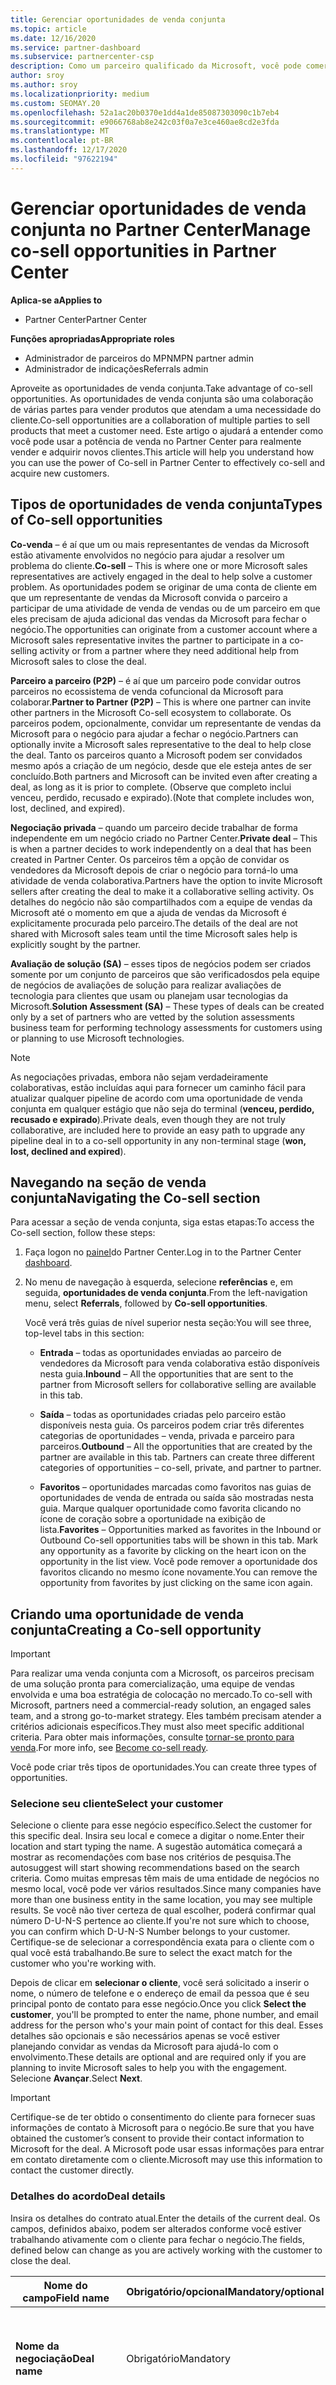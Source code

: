```yaml
---
title: Gerenciar oportunidades de venda conjunta
ms.topic: article
ms.date: 12/16/2020
ms.service: partner-dashboard
ms.subservice: partnercenter-csp
description: Como um parceiro qualificado da Microsoft, você pode comercializar com a Microsoft. Saiba como definir as negociações, convidar a Microsoft para colaborar ou exibir as negociações enviadas.
author: sroy
ms.author: sroy
ms.localizationpriority: medium
ms.custom: SEOMAY.20
ms.openlocfilehash: 52a1ac20b0370e1dd4a1de85087303090c1b7eb4
ms.sourcegitcommit: e9066768ab8e242c03f0a7e3ce460ae8cd2e3fda
ms.translationtype: MT
ms.contentlocale: pt-BR
ms.lasthandoff: 12/17/2020
ms.locfileid: "97622194"
---
```

# <a name="manage-co-sell-opportunities-in-partner-center"></a><span data-ttu-id="c05c5-104">Gerenciar oportunidades de venda conjunta no Partner Center</span><span class="sxs-lookup"><span data-stu-id="c05c5-104">Manage co-sell opportunities in Partner Center</span></span>

<span data-ttu-id="c05c5-105">**Aplica-se a**</span><span class="sxs-lookup"><span data-stu-id="c05c5-105">**Applies to**</span></span>

- <span data-ttu-id="c05c5-106">Partner Center</span><span class="sxs-lookup"><span data-stu-id="c05c5-106">Partner Center</span></span>

<span data-ttu-id="c05c5-107">**Funções apropriadas**</span><span class="sxs-lookup"><span data-stu-id="c05c5-107">**Appropriate roles**</span></span>

- <span data-ttu-id="c05c5-108">Administrador de parceiros do MPN</span><span class="sxs-lookup"><span data-stu-id="c05c5-108">MPN partner admin</span></span>
- <span data-ttu-id="c05c5-109">Administrador de indicações</span><span class="sxs-lookup"><span data-stu-id="c05c5-109">Referrals admin</span></span>

<span data-ttu-id="c05c5-110">Aproveite as oportunidades de venda conjunta.</span><span class="sxs-lookup"><span data-stu-id="c05c5-110">Take advantage of co-sell opportunities.</span></span>  <span data-ttu-id="c05c5-111">As oportunidades de venda conjunta são uma colaboração de várias partes para vender produtos que atendam a uma necessidade do cliente.</span><span class="sxs-lookup"><span data-stu-id="c05c5-111">Co-sell opportunities are a collaboration of multiple parties to sell products that meet a customer need.</span></span> <span data-ttu-id="c05c5-112">Este artigo o ajudará a entender como você pode usar a potência de venda no Partner Center para realmente vender e adquirir novos clientes.</span><span class="sxs-lookup"><span data-stu-id="c05c5-112">This article will help you understand how you can use the power of Co-sell in Partner Center to effectively co-sell and acquire new customers.</span></span>

## <a name="types-of-co-sell-opportunities"></a><span data-ttu-id="c05c5-113">Tipos de oportunidades de venda conjunta</span><span class="sxs-lookup"><span data-stu-id="c05c5-113">Types of Co-sell opportunities</span></span>

<span data-ttu-id="c05c5-114">**Co-venda** – é aí que um ou mais representantes de vendas da Microsoft estão ativamente envolvidos no negócio para ajudar a resolver um problema do cliente.</span><span class="sxs-lookup"><span data-stu-id="c05c5-114">**Co-sell** – This is where one or more Microsoft sales representatives are actively engaged in the deal to help solve a customer problem.</span></span> <span data-ttu-id="c05c5-115">As oportunidades podem se originar de uma conta de cliente em que um representante de vendas da Microsoft convida o parceiro a participar de uma atividade de venda de vendas ou de um parceiro em que eles precisam de ajuda adicional das vendas da Microsoft para fechar o negócio.</span><span class="sxs-lookup"><span data-stu-id="c05c5-115">The opportunities can originate from a customer account where a Microsoft sales representative invites the partner to participate in a co-selling activity or from a partner where they need additional help from Microsoft sales to close the deal.</span></span>

<span data-ttu-id="c05c5-116">**Parceiro a parceiro (P2P)** – é aí que um parceiro pode convidar outros parceiros no ecossistema de venda cofuncional da Microsoft para colaborar.</span><span class="sxs-lookup"><span data-stu-id="c05c5-116">**Partner to Partner (P2P)** – This is where one partner can invite other partners in the Microsoft Co-sell ecosystem to collaborate.</span></span> <span data-ttu-id="c05c5-117">Os parceiros podem, opcionalmente, convidar um representante de vendas da Microsoft para o negócio para ajudar a fechar o negócio.</span><span class="sxs-lookup"><span data-stu-id="c05c5-117">Partners can optionally invite a Microsoft sales representative to the deal to help close the deal.</span></span> <span data-ttu-id="c05c5-118">Tanto os parceiros quanto a Microsoft podem ser convidados mesmo após a criação de um negócio, desde que ele esteja antes de ser concluído.</span><span class="sxs-lookup"><span data-stu-id="c05c5-118">Both partners and Microsoft can be invited even after creating a deal, as long as it is prior to complete.</span></span> <span data-ttu-id="c05c5-119">(Observe que completo inclui venceu, perdido, recusado e expirado).</span><span class="sxs-lookup"><span data-stu-id="c05c5-119">(Note that complete includes won, lost, declined, and expired).</span></span>

<span data-ttu-id="c05c5-120">**Negociação privada** – quando um parceiro decide trabalhar de forma independente em um negócio criado no Partner Center.</span><span class="sxs-lookup"><span data-stu-id="c05c5-120">**Private deal** – This is when a partner decides to work independently on a deal that has been created in  Partner Center.</span></span> <span data-ttu-id="c05c5-121">Os parceiros têm a opção de convidar os vendedores da Microsoft depois de criar o negócio para torná-lo uma atividade de venda colaborativa.</span><span class="sxs-lookup"><span data-stu-id="c05c5-121">Partners have the option to invite Microsoft sellers after creating the deal to make it a collaborative selling activity.</span></span> <span data-ttu-id="c05c5-122">Os detalhes do negócio não são compartilhados com a equipe de vendas da Microsoft até o momento em que a ajuda de vendas da Microsoft é explicitamente procurada pelo parceiro.</span><span class="sxs-lookup"><span data-stu-id="c05c5-122">The details of the deal are not shared with Microsoft sales team until the time Microsoft sales help is explicitly sought by the partner.</span></span>

<span data-ttu-id="c05c5-123">**Avaliação de solução (SA)** – esses tipos de negócios podem ser criados somente por um conjunto de parceiros que são verificadosdos pela equipe de negócios de avaliações de solução para realizar avaliações de tecnologia para clientes que usam ou planejam usar tecnologias da Microsoft.</span><span class="sxs-lookup"><span data-stu-id="c05c5-123">**Solution Assessment (SA)** – These types of deals can be created only by a set of partners who are vetted by the solution assessments business team for performing technology assessments for customers using or planning to use Microsoft technologies.</span></span>

> [!NOTE]
> <span data-ttu-id="c05c5-124">As negociações privadas, embora não sejam verdadeiramente colaborativas, estão incluídas aqui para fornecer um caminho fácil para atualizar qualquer pipeline de acordo com uma oportunidade de venda conjunta em qualquer estágio que não seja do terminal (**venceu, perdido, recusado e expirado**).</span><span class="sxs-lookup"><span data-stu-id="c05c5-124">Private deals, even though they are not truly collaborative, are included here  to provide an easy path to upgrade any pipeline deal in to a co-sell opportunity in any non-terminal stage (**won, lost, declined and expired**).</span></span>

## <a name="navigating-the-co-sell-section"></a><span data-ttu-id="c05c5-125">Navegando na seção de venda conjunta</span><span class="sxs-lookup"><span data-stu-id="c05c5-125">Navigating the Co-sell section</span></span>

<span data-ttu-id="c05c5-126">Para acessar a seção de venda conjunta, siga estas etapas:</span><span class="sxs-lookup"><span data-stu-id="c05c5-126">To access the Co-sell section, follow these steps:</span></span>

1. <span data-ttu-id="c05c5-127">Faça logon no [painel](https://partner.microsoft.com/dashboard)do Partner Center.</span><span class="sxs-lookup"><span data-stu-id="c05c5-127">Log in to the Partner Center [dashboard](https://partner.microsoft.com/dashboard).</span></span>

2. <span data-ttu-id="c05c5-128">No menu de navegação à esquerda, selecione **referências** e, em seguida, **oportunidades de venda conjunta**.</span><span class="sxs-lookup"><span data-stu-id="c05c5-128">From the left-navigation menu, select **Referrals**, followed by **Co-sell opportunities**.</span></span>

   <span data-ttu-id="c05c5-129">Você verá três guias de nível superior nesta seção:</span><span class="sxs-lookup"><span data-stu-id="c05c5-129">You will see three, top-level tabs in this section:</span></span>

   - <span data-ttu-id="c05c5-130">**Entrada** – todas as oportunidades enviadas ao parceiro de vendedores da Microsoft para venda colaborativa estão disponíveis nesta guia.</span><span class="sxs-lookup"><span data-stu-id="c05c5-130">**Inbound** – All the opportunities that are sent to the partner from Microsoft sellers for collaborative selling are available in this tab.</span></span>

   - <span data-ttu-id="c05c5-131">**Saída** – todas as oportunidades criadas pelo parceiro estão disponíveis nesta guia. Os parceiros podem criar três diferentes categorias de oportunidades – venda, privada e parceiro para parceiros.</span><span class="sxs-lookup"><span data-stu-id="c05c5-131">**Outbound** – All the opportunities that are created by the partner are available in this tab. Partners can create three different categories of opportunities – co-sell, private, and partner to partner.</span></span>

   - <span data-ttu-id="c05c5-132">**Favoritos** – oportunidades marcadas como favoritos nas guias de oportunidades de venda de entrada ou saída são mostradas nesta guia. Marque qualquer oportunidade como favorita clicando no ícone de coração sobre a oportunidade na exibição de lista.</span><span class="sxs-lookup"><span data-stu-id="c05c5-132">**Favorites** – Opportunities marked as favorites in the Inbound or Outbound Co-sell opportunities tabs will be shown in this tab. Mark any opportunity as a favorite by clicking on the heart icon on the opportunity in the list view.</span></span> <span data-ttu-id="c05c5-133">Você pode remover a oportunidade dos favoritos clicando no mesmo ícone novamente.</span><span class="sxs-lookup"><span data-stu-id="c05c5-133">You can remove the opportunity from favorites by just clicking on the same icon again.</span></span>

## <a name="creating-a-co-sell-opportunity"></a><span data-ttu-id="c05c5-134">Criando uma oportunidade de venda conjunta</span><span class="sxs-lookup"><span data-stu-id="c05c5-134">Creating a Co-sell opportunity</span></span>

> [!IMPORTANT]
> <span data-ttu-id="c05c5-135">Para realizar uma venda conjunta com a Microsoft, os parceiros precisam de uma solução pronta para comercialização, uma equipe de vendas envolvida e uma boa estratégia de colocação no mercado.</span><span class="sxs-lookup"><span data-stu-id="c05c5-135">To co-sell with Microsoft, partners need a commercial-ready solution, an engaged sales team, and a strong go-to-market strategy.</span></span> <span data-ttu-id="c05c5-136">Eles também precisam atender a critérios adicionais específicos.</span><span class="sxs-lookup"><span data-stu-id="c05c5-136">They must also meet specific additional criteria.</span></span> <span data-ttu-id="c05c5-137">Para obter mais informações, consulte [tornar-se pronto para venda](https://partner.microsoft.com/reach-customers/selling-with-microsoft#become-ready).</span><span class="sxs-lookup"><span data-stu-id="c05c5-137">For more info, see [Become co-sell ready](https://partner.microsoft.com/reach-customers/selling-with-microsoft#become-ready).</span></span>

<span data-ttu-id="c05c5-138">Você pode criar três tipos de oportunidades.</span><span class="sxs-lookup"><span data-stu-id="c05c5-138">You can create three types of opportunities.</span></span>

### <a name="select-your-customer"></a><span data-ttu-id="c05c5-139">Selecione seu cliente</span><span class="sxs-lookup"><span data-stu-id="c05c5-139">Select your customer</span></span>

<span data-ttu-id="c05c5-140">Selecione o cliente para esse negócio específico.</span><span class="sxs-lookup"><span data-stu-id="c05c5-140">Select the customer for this specific deal.</span></span> <span data-ttu-id="c05c5-141">Insira seu local e comece a digitar o nome.</span><span class="sxs-lookup"><span data-stu-id="c05c5-141">Enter their location and start typing the name.</span></span> <span data-ttu-id="c05c5-142">A sugestão automática começará a mostrar as recomendações com base nos critérios de pesquisa.</span><span class="sxs-lookup"><span data-stu-id="c05c5-142">The autosuggest will start showing recommendations based on the search criteria.</span></span> <span data-ttu-id="c05c5-143">Como muitas empresas têm mais de uma entidade de negócios no mesmo local, você pode ver vários resultados.</span><span class="sxs-lookup"><span data-stu-id="c05c5-143">Since many companies have more than one business entity in the same location, you may see multiple results.</span></span> <span data-ttu-id="c05c5-144">Se você não tiver certeza de qual escolher, poderá confirmar qual número D-U-N-S pertence ao cliente.</span><span class="sxs-lookup"><span data-stu-id="c05c5-144">If you're not sure which to choose, you can confirm which D-U-N-S Number belongs to your customer.</span></span> <span data-ttu-id="c05c5-145">Certifique-se de selecionar a correspondência exata para o cliente com o qual você está trabalhando.</span><span class="sxs-lookup"><span data-stu-id="c05c5-145">Be sure to select the exact match for the customer who you're working with.</span></span>

<span data-ttu-id="c05c5-146">Depois de clicar em **selecionar o cliente**, você será solicitado a inserir o nome, o número de telefone e o endereço de email da pessoa que é seu principal ponto de contato para esse negócio.</span><span class="sxs-lookup"><span data-stu-id="c05c5-146">Once you click **Select the customer**, you'll be prompted to enter the name, phone number, and email address for the person who's your main point of contact for this deal.</span></span> <span data-ttu-id="c05c5-147">Esses detalhes são opcionais e são necessários apenas se você estiver planejando convidar as vendas da Microsoft para ajudá-lo com o envolvimento.</span><span class="sxs-lookup"><span data-stu-id="c05c5-147">These details are optional and are required only if you are planning to invite Microsoft sales to help you with the engagement.</span></span> <span data-ttu-id="c05c5-148">Selecione **Avançar**.</span><span class="sxs-lookup"><span data-stu-id="c05c5-148">Select **Next**.</span></span>

> [!IMPORTANT]
> <span data-ttu-id="c05c5-149">Certifique-se de ter obtido o consentimento do cliente para fornecer suas informações de contato à Microsoft para o negócio.</span><span class="sxs-lookup"><span data-stu-id="c05c5-149">Be sure that you have obtained the customer’s consent to provide their contact information to Microsoft for the deal.</span></span> <span data-ttu-id="c05c5-150">A Microsoft pode usar essas informações para entrar em contato diretamente com o cliente.</span><span class="sxs-lookup"><span data-stu-id="c05c5-150">Microsoft may use this information to contact the customer directly.</span></span>

### <a name="deal-details"></a><span data-ttu-id="c05c5-151">Detalhes do acordo</span><span class="sxs-lookup"><span data-stu-id="c05c5-151">Deal details</span></span>

<span data-ttu-id="c05c5-152">Insira os detalhes do contrato atual.</span><span class="sxs-lookup"><span data-stu-id="c05c5-152">Enter the details of the current deal.</span></span> <span data-ttu-id="c05c5-153">Os campos, definidos abaixo, podem ser alterados conforme você estiver trabalhando ativamente com o cliente para fechar o negócio.</span><span class="sxs-lookup"><span data-stu-id="c05c5-153">The fields, defined below can change as you are  actively working with the customer to close the deal.</span></span>

| <span data-ttu-id="c05c5-154">**Nome do campo**</span><span class="sxs-lookup"><span data-stu-id="c05c5-154">**Field name**</span></span> | <span data-ttu-id="c05c5-155">**Obrigatório/opcional**</span><span class="sxs-lookup"><span data-stu-id="c05c5-155">**Mandatory/optional**</span></span> | <span data-ttu-id="c05c5-156">**Detalhes**</span><span class="sxs-lookup"><span data-stu-id="c05c5-156">**Details**</span></span> |
|-------------|--------|-------|
|<span data-ttu-id="c05c5-157">**Nome da negociação**</span><span class="sxs-lookup"><span data-stu-id="c05c5-157">**Deal name**</span></span> | <span data-ttu-id="c05c5-158">Obrigatório</span><span class="sxs-lookup"><span data-stu-id="c05c5-158">Mandatory</span></span> | <span data-ttu-id="c05c5-159">O nome amigável para identificar seu negócio em um momento posterior.</span><span class="sxs-lookup"><span data-stu-id="c05c5-159">The friendly name to identify your deal at a later point of time.</span></span> |
|<span data-ttu-id="c05c5-160">**Localização**</span><span class="sxs-lookup"><span data-stu-id="c05c5-160">**Location**</span></span>| <span data-ttu-id="c05c5-161">Obrigatório</span><span class="sxs-lookup"><span data-stu-id="c05c5-161">Mandatory</span></span> | <span data-ttu-id="c05c5-162">O escopo de localização MPN da referência.</span><span class="sxs-lookup"><span data-stu-id="c05c5-162">The MPN location scope of the referral.</span></span> <span data-ttu-id="c05c5-163">Os usuários de referência com esse escopo de local podem exibir as referências se fizerem parte da equipe.</span><span class="sxs-lookup"><span data-stu-id="c05c5-163">Referral users with this location scope can view the referrals if they are part of the team.</span></span> <span data-ttu-id="c05c5-164">Administradores de referência e administradores de referência com escopo global podem exibir as referências independentemente do local.</span><span class="sxs-lookup"><span data-stu-id="c05c5-164">Referral admins and referral admins with global scope can view the referrals irrespective of the location.</span></span> <span data-ttu-id="c05c5-165">O local não pode ser editado após a criação da referência.</span><span class="sxs-lookup"><span data-stu-id="c05c5-165">Location cannot be edited after creating the referral.</span></span>|
|<span data-ttu-id="c05c5-166">**Valor estimado**</span><span class="sxs-lookup"><span data-stu-id="c05c5-166">**Estimated value**</span></span> | <span data-ttu-id="c05c5-167">Obrigatório</span><span class="sxs-lookup"><span data-stu-id="c05c5-167">Mandatory</span></span> | <span data-ttu-id="c05c5-168">O valor do acordo com base nas informações disponíveis ao criar o negócio.</span><span class="sxs-lookup"><span data-stu-id="c05c5-168">The value of the deal based on the information available while creating the deal.</span></span>|
|<span data-ttu-id="c05c5-169">**Data de fechamento estimada**</span><span class="sxs-lookup"><span data-stu-id="c05c5-169">**Estimated close date**</span></span>| <span data-ttu-id="c05c5-170">Obrigatório</span><span class="sxs-lookup"><span data-stu-id="c05c5-170">Mandatory</span></span>| <span data-ttu-id="c05c5-171">A data pela qual você espera fechar o negócio com o cliente.</span><span class="sxs-lookup"><span data-stu-id="c05c5-171">The date by which you expect to close the deal with the customer.</span></span> |
|<span data-ttu-id="c05c5-172">**ID DO CRM**</span><span class="sxs-lookup"><span data-stu-id="c05c5-172">**CRM ID**</span></span>| <span data-ttu-id="c05c5-173">Opcional</span><span class="sxs-lookup"><span data-stu-id="c05c5-173">Optional</span></span> | <span data-ttu-id="c05c5-174">Marque o acordo com a ID da oportunidade em seu respectivo CRM para fins de acompanhamento.</span><span class="sxs-lookup"><span data-stu-id="c05c5-174">Tag the deal with the ID of the opportunity in your respective CRM for tracking purpose.</span></span>|
|<span data-ttu-id="c05c5-175">**ID da campanha de marketing**</span><span class="sxs-lookup"><span data-stu-id="c05c5-175">**Marketing campaign ID**</span></span>| <span data-ttu-id="c05c5-176">Opcional</span><span class="sxs-lookup"><span data-stu-id="c05c5-176">Optional</span></span> | <span data-ttu-id="c05c5-177">Capture a campanha de marketing que resultou no negócio.</span><span class="sxs-lookup"><span data-stu-id="c05c5-177">Capture the marketing campaign that resulted in the deal.</span></span> <span data-ttu-id="c05c5-178">Esse campo pode ajudá-lo a acompanhar o ROI de uma determinada campanha se marcar todas as negociações provenientes da campanha com a mesma ID.</span><span class="sxs-lookup"><span data-stu-id="c05c5-178">This filed can help you track the ROI of a certain campaign if you tag all the deals originating from the campaign with the same ID.</span></span>|
|<span data-ttu-id="c05c5-179">**Observações**</span><span class="sxs-lookup"><span data-stu-id="c05c5-179">**Notes**</span></span>| <span data-ttu-id="c05c5-180">Opcional</span><span class="sxs-lookup"><span data-stu-id="c05c5-180">Optional</span></span> | <span data-ttu-id="c05c5-181">Atualize todas as informações mais recentes para fornecer visibilidade para outros funcionários de sua empresa trabalhando no mesmo negócio ou tentando entender o estado atual do negócio.</span><span class="sxs-lookup"><span data-stu-id="c05c5-181">Update all the latest information to provide visibility to other employees from your company working on the same deal or trying to understand the current state of the deal.</span></span> <span data-ttu-id="c05c5-182">Você também pode usar isso como uma comunicação no registro para discussões entre os vendedores da Microsoft/outros parceiros com sua empresa.</span><span class="sxs-lookup"><span data-stu-id="c05c5-182">You can also use this as a communication on record for discussions between Microsoft sellers/other partners with your company.</span></span>|

### <a name="add-team-members"></a><span data-ttu-id="c05c5-183">Adicionar membros da equipe</span><span class="sxs-lookup"><span data-stu-id="c05c5-183">Add team members</span></span>

<span data-ttu-id="c05c5-184">Depois de adicionar os detalhes do acordo, adicione os funcionários que estarão trabalhando nesse negócio específico.</span><span class="sxs-lookup"><span data-stu-id="c05c5-184">After adding the deal details, add the employees that will be working on this specific deal.</span></span> <span data-ttu-id="c05c5-185">Será necessário inserir o nome, o número de telefone e o endereço de email do funcionário.</span><span class="sxs-lookup"><span data-stu-id="c05c5-185">You will need to enter the name, phone number, and email address of the employee.</span></span> <span data-ttu-id="c05c5-186">Esses detalhes são obrigatórios e você precisa ter pelo menos um contato com todos os detalhes inseridos para criar um negócio.</span><span class="sxs-lookup"><span data-stu-id="c05c5-186">These details are mandatory, and you need to have at least one contact with all the details entered for you to create a deal.</span></span> <span data-ttu-id="c05c5-187">Esses detalhes podem ser alterados mesmo após a criação de um negócio.</span><span class="sxs-lookup"><span data-stu-id="c05c5-187">These details can be changed even after creating a deal.</span></span> <span data-ttu-id="c05c5-188">Os contatos recentes de suas negociações anteriores são mostrados no lado direito para você adicioná-los rapidamente ao negócio.</span><span class="sxs-lookup"><span data-stu-id="c05c5-188">Recent contacts from your previous deals are shown on the right side for you to quickly add them to the deal.</span></span> <span data-ttu-id="c05c5-189">Para acordos P2P, a equipe pode ter funcionários de sua empresa e da empresa enviando o convite.</span><span class="sxs-lookup"><span data-stu-id="c05c5-189">For P2P deals, the team can have employees from both your company and the company sending the invitation.</span></span>

### <a name="add-solutions"></a><span data-ttu-id="c05c5-190">Adicionar solução (ões)</span><span class="sxs-lookup"><span data-stu-id="c05c5-190">Add solution(s)</span></span>

<span data-ttu-id="c05c5-191">Nesta seção, você precisa fornecer as informações relacionadas às soluções que serão parte desse negócio.</span><span class="sxs-lookup"><span data-stu-id="c05c5-191">In this section, you need to provide the information related to the solutions that will be part of this deal.</span></span> <span data-ttu-id="c05c5-192">Esta é uma seção obrigatória em que você deve adicionar pelo menos uma solução para criar um negócio.</span><span class="sxs-lookup"><span data-stu-id="c05c5-192">This is a mandatory section where you must add at least one solution to create a deal.</span></span> <span data-ttu-id="c05c5-193">Os detalhes da solução podem ser alterados após a criação de um negócio.</span><span class="sxs-lookup"><span data-stu-id="c05c5-193">The solution details can be changed after creating a deal.</span></span> <span data-ttu-id="c05c5-194">Há vários tipos de soluções que podem ser adicionadas a um negócio, que são descritas abaixo</span><span class="sxs-lookup"><span data-stu-id="c05c5-194">There are multiple types of solutions that can be added to a deal, which are described below</span></span>

- <span data-ttu-id="c05c5-195">**Soluções da minha empresa:** Estas são soluções prontas para venda, que são publicadas por sua empresa</span><span class="sxs-lookup"><span data-stu-id="c05c5-195">**My company’s solutions:** These are co-sell ready solutions that are published by your company</span></span>
- <span data-ttu-id="c05c5-196">**Microsoft:** Essas são soluções de propriedade da Microsoft</span><span class="sxs-lookup"><span data-stu-id="c05c5-196">**Microsoft:** These are solutions owned by Microsoft</span></span>
- <span data-ttu-id="c05c5-197">**Outras soluções de terceiros:** Essas são soluções prontas para venda, que são publicadas por outros parceiros no ecossistema da Microsoft co-revenda</span><span class="sxs-lookup"><span data-stu-id="c05c5-197">**Other third-party solutions:** These are co-sell ready solutions that are published by other partners in the Microsoft co-sell ecosystem</span></span>
- <span data-ttu-id="c05c5-198">**Avaliações de solução:** Esses são os tipos de avaliação, que um parceiro qualificado pode selecionar com base na necessidade do cliente</span><span class="sxs-lookup"><span data-stu-id="c05c5-198">**Solution Assessments:** These are the assessment types, which an eligible partner can select based on the customer need</span></span>

> [!Important]
> <span data-ttu-id="c05c5-199">Somente um tipo de avaliação pode ser selecionado para um acordo de avaliação de solução e nenhuma outra solução pode ser adicionada.</span><span class="sxs-lookup"><span data-stu-id="c05c5-199">Only one assessment type can be selected for a solution assessment deal and no other solutions can be added.</span></span> <span data-ttu-id="c05c5-200">Depois que uma avaliação de solução for selecionada, o parceiro precisará escolher o local para o qual a avaliação está sendo criada.</span><span class="sxs-lookup"><span data-stu-id="c05c5-200">Once a solution assessment is selected, the partner has to choose the location for which the assessment is being created.</span></span> <span data-ttu-id="c05c5-201">Isso é necessário para os pagamentos de incentivos corretos.</span><span class="sxs-lookup"><span data-stu-id="c05c5-201">This is needed for correct incentive payouts.</span></span>

<span data-ttu-id="c05c5-202">Depois de fornecer as informações da solução, selecione avançar para ir para a seção onde você pode decidir o tipo de venda.</span><span class="sxs-lookup"><span data-stu-id="c05c5-202">Once you have provided the solution information, select Next to move to the section where you can decide the selling type.</span></span> <span data-ttu-id="c05c5-203">Você terá três opções se escolher soluções das três primeiras opções e não uma avaliação de solução:</span><span class="sxs-lookup"><span data-stu-id="c05c5-203">You have three options if you chose solutions from the first three options and not a solution assessment:</span></span>

<span data-ttu-id="c05c5-204">**Negócio particular**: se você não convidar a Microsoft e criar um envolvimento nesta etapa, ele será do tipo pipeline privado.</span><span class="sxs-lookup"><span data-stu-id="c05c5-204">**Private deal**: If you don’t invite Microsoft and create an engagement at this step, it will be of the type private pipeline.</span></span> <span data-ttu-id="c05c5-205">Os vendedores da Microsoft não terão visibilidade dos detalhes desse negócio.</span><span class="sxs-lookup"><span data-stu-id="c05c5-205">Microsoft sellers will have no visibility into the details of this deal.</span></span>

> [!Important]
> <span data-ttu-id="c05c5-206">O registro de negociações não é aplicável a negociações privadas.</span><span class="sxs-lookup"><span data-stu-id="c05c5-206">Deal registration is not applicable for Private deals.</span></span> <span data-ttu-id="c05c5-207">Tenha cuidado ao criar um negócio privado com soluções qualificadas para incentivos, pois elas não estarão qualificadas para o registro de negociações no Partner Center.</span><span class="sxs-lookup"><span data-stu-id="c05c5-207">Exercise caution while creating a private deal with incentive eligible solutions as they will not be eligible for deal registration in Partner Center.</span></span>

<span data-ttu-id="c05c5-208">**Co-vender o negócio:** Se você selecionar qualquer opção que não seja a seleção padrão para a pergunta **"identificar o tipo de ajuda que gostaria da Microsoft"**, o negócio se transformará em um negócio de venda, em que um vendedor da Microsoft pode ajudá-lo a fechar o negócio.</span><span class="sxs-lookup"><span data-stu-id="c05c5-208">**Co-sell deal:** If you select any option other than the default selection for the question **“Identify the type of help you'd like from Microsoft”**, the deal turns in to a co-sell deal where a Microsoft seller can potentially help you with closing the deal.</span></span> <span data-ttu-id="c05c5-209">Uma solicitação de ajuda da Microsoft não é garantia de que um vendedor da Microsoft participará do negócio.</span><span class="sxs-lookup"><span data-stu-id="c05c5-209">A request for help from Microsoft is no guarantee that a Microsoft seller will participate in the deal.</span></span> <span data-ttu-id="c05c5-210">Os representantes de vendas da Microsoft têm 14 dias para decidir se desejam participar.</span><span class="sxs-lookup"><span data-stu-id="c05c5-210">Microsoft sales representatives have 14 days to decide if they want to participate.</span></span> <span data-ttu-id="c05c5-211">Na seção observações, certifique-se de identificar o tipo de ajuda desejado.</span><span class="sxs-lookup"><span data-stu-id="c05c5-211">In the notes section, be sure to identify the type of help you want.</span></span>

<span data-ttu-id="c05c5-212">**Acordo entre parceiros (P2P)**: você pode convidar outros parceiros para o negócio clicando no link convidar parceiro.</span><span class="sxs-lookup"><span data-stu-id="c05c5-212">**Partner to Partner (P2P) deal**: You can invite other partners to the deal by clicking on the Invite partner link.</span></span> <span data-ttu-id="c05c5-213">Veja abaixo o processo de criação de um negócio P2P.</span><span class="sxs-lookup"><span data-stu-id="c05c5-213">Below is the process for creating a P2P deal.</span></span>

- <span data-ttu-id="c05c5-214">**Selecione um parceiro:** Depois de clicar em parceiro de convite, você poderá começar a digitar o nome do parceiro para obter uma lista sugerida de parceiros que correspondem ao nome que você está inserindo.</span><span class="sxs-lookup"><span data-stu-id="c05c5-214">**Select a partner:** After clicking on Invite partner, you will be able to  start typing the partner name to get suggested list of partners matching the name that you are entering.</span></span> <span data-ttu-id="c05c5-215">Selecione o parceiro em que você está interessado para preencher detalhes adicionais para esse parceiro.</span><span class="sxs-lookup"><span data-stu-id="c05c5-215">Select the partner you are interested in to fill additional details for that partner.</span></span> <span data-ttu-id="c05c5-216">Você só pode procurar parceiros que estejam no ecossistema de venda cofuncional da Microsoft e estejam transportando no Partner Center.</span><span class="sxs-lookup"><span data-stu-id="c05c5-216">You can only search for partners who are in the Microsoft Co-sell ecosystem and are transacting in Partner Center.</span></span>

- <span data-ttu-id="c05c5-217">**Data de fechamento estimada:** Essa é a data pela qual você espera que o parceiro convidado conclua sua parte do negócio.</span><span class="sxs-lookup"><span data-stu-id="c05c5-217">**Estimated close date:** This is the date by which you expect the invited partner to complete their part of the deal.</span></span> <span data-ttu-id="c05c5-218">A data é preenchida previamente para que você possa optar por modificar a data somente se necessário.</span><span class="sxs-lookup"><span data-stu-id="c05c5-218">The date is pre-filled so that you can choose to modify the date only if necessary.</span></span> <span data-ttu-id="c05c5-219">É um campo obrigatório e pode ser editado pelo parceiro que você está convidando depois de criar o negócio.</span><span class="sxs-lookup"><span data-stu-id="c05c5-219">It is a mandatory field and can be edited by the partner you are inviting after creating the deal.</span></span> <span data-ttu-id="c05c5-220">Você não pode modificar esse campo depois de criar o negócio.</span><span class="sxs-lookup"><span data-stu-id="c05c5-220">You can’t modify this field after creating the deal.</span></span>

- <span data-ttu-id="c05c5-221">**Valor estimado e moeda:** Esse é o valor do negócio que o parceiro convidado terá no negócio geral.</span><span class="sxs-lookup"><span data-stu-id="c05c5-221">**Estimated value and currency:** This is the value of the deal that the invited partner will have in the overall deal.</span></span> <span data-ttu-id="c05c5-222">Certifique-se de inserir o valor correto aqui para que o parceiro convidado possa decidir se deseja fazer parte do negócio ou não.</span><span class="sxs-lookup"><span data-stu-id="c05c5-222">Make sure that you enter correct value here so that the invited partner can decide if they want to be a part of the deal or not.</span></span> <span data-ttu-id="c05c5-223">O parceiro convidado pode alterar esse valor depois de criar o negócio.</span><span class="sxs-lookup"><span data-stu-id="c05c5-223">The invited partner can change this value after creating the deal.</span></span> <span data-ttu-id="c05c5-224">Não é possível modificar esse campo depois de criar o negócio.</span><span class="sxs-lookup"><span data-stu-id="c05c5-224">You cannot modify this field after creating the deal.</span></span>

- <span data-ttu-id="c05c5-225">**Observações:** Adicione os detalhes por por que você está convidando o parceiro para fazer parte desse negócio.</span><span class="sxs-lookup"><span data-stu-id="c05c5-225">**Notes:** Add the details for why you are inviting the partner to be a part of this deal.</span></span> <span data-ttu-id="c05c5-226">As informações detalhadas ajudarão o parceiro convidado a decidir se desejam participar.</span><span class="sxs-lookup"><span data-stu-id="c05c5-226">Detailed information will help the invited partner to decide if they want to participate.</span></span>

- <span data-ttu-id="c05c5-227">**Adicione sua equipe:** Adicione os funcionários de sua empresa que trabalhará com o parceiro convidado.</span><span class="sxs-lookup"><span data-stu-id="c05c5-227">**Add your team:** Add the employees from your company who will be working with the invited partner.</span></span> <span data-ttu-id="c05c5-228">Se o parceiro convidado aceitar o negócio, ele poderá adicionar seus próprios funcionários para que ambas as empresas tenham uma visão de toda a equipe colaborando com o negócio.</span><span class="sxs-lookup"><span data-stu-id="c05c5-228">If the invited partner accepts the deal, they can add their own employees so that both companies have a view of the entire team collaborating on the deal.</span></span> <span data-ttu-id="c05c5-229">Você só pode modificar esses detalhes antes de criar o negócio.</span><span class="sxs-lookup"><span data-stu-id="c05c5-229">You can only modify these details before creating the deal.</span></span> <span data-ttu-id="c05c5-230">Os detalhes do funcionário inseridos nos dados de seu negócio são preenchidos previamente para facilitar a escolha dos funcionários que trabalham com esse parceiro específico.</span><span class="sxs-lookup"><span data-stu-id="c05c5-230">Employee details entered in your deal data are pre-filled to make it easier for you to choose the employees who be working with this specific partner.</span></span>

- <span data-ttu-id="c05c5-231">**Adicionar soluções:**  Adicione as soluções que você deseja que o parceiro convidado traga para a tabela.</span><span class="sxs-lookup"><span data-stu-id="c05c5-231">**Add solutions:**  Add the solutions that you want the invited partner to bring to the table.</span></span> <span data-ttu-id="c05c5-232">Pelo menos uma solução é obrigatória.</span><span class="sxs-lookup"><span data-stu-id="c05c5-232">At least one solution is mandatory.</span></span> <span data-ttu-id="c05c5-233">O parceiro convidado pode modificar as soluções depois de aceitar o convite.</span><span class="sxs-lookup"><span data-stu-id="c05c5-233">The invited partner can modify the solutions once they accept the invitation.</span></span>

- <span data-ttu-id="c05c5-234">**Identifique o tipo de ajuda:** Identifique o tipo de ajuda: por fim, identifique a ajuda específica de que você precisa do parceiro convidado.</span><span class="sxs-lookup"><span data-stu-id="c05c5-234">**Identify the type of help:** Identify the type of help:  Finally, identify the specific help you need from the invited partner.</span></span>

<span data-ttu-id="c05c5-235">Repita isso para todos os parceiros que você deseja convidar para fazer parte desse negócio.</span><span class="sxs-lookup"><span data-stu-id="c05c5-235">Repeat this for all the partners you want to invite to be a part of this deal.</span></span> <span data-ttu-id="c05c5-236">Um parceiro para o parceiro também pode ter o vendedor da Microsoft envolvido no qual você está convidando a Microsoft e os parceiros para o negócio.</span><span class="sxs-lookup"><span data-stu-id="c05c5-236">A partner to partner deal can also have Microsoft seller involved where you are inviting both Microsoft and the partners to the deal.</span></span> <span data-ttu-id="c05c5-237">Você também pode convidar a Microsoft e os parceiros posteriormente, depois de criar o negócio.</span><span class="sxs-lookup"><span data-stu-id="c05c5-237">You can also invite both Microsoft and the partners later, after creating the deal.</span></span>

## <a name="responding-to-a-co-sell-opportunity"></a><span data-ttu-id="c05c5-238">Respondendo a uma oportunidade de venda conjunta</span><span class="sxs-lookup"><span data-stu-id="c05c5-238">Responding to a co-sell opportunity</span></span>

<span data-ttu-id="c05c5-239">Cada oportunidade passa por um ciclo de vida próprio.</span><span class="sxs-lookup"><span data-stu-id="c05c5-239">Each opportunity moves through a life cycle of its own.</span></span>

### <a name="received-stage"></a><span data-ttu-id="c05c5-240">Estágio de recebimento</span><span class="sxs-lookup"><span data-stu-id="c05c5-240">Received stage</span></span>

<span data-ttu-id="c05c5-241">Neste estágio, se você tiver recebido uma nova oportunidade de venda conjunta de um vendedor da Microsoft ou de outros parceiros no ecossistema de venda conjunta da Microsoft, examine os detalhes e fique à vontade para entrar em contato com o cliente se quiser saber mais sobre suas necessidades comerciais.</span><span class="sxs-lookup"><span data-stu-id="c05c5-241">In this stage, if you have received a new Co-sell opportunity either from a Microsoft seller or from other partners in the Microsoft Co-sell ecosystem, review the details, and feel free to contact the customer if you want to learn more about their business needs.</span></span> <span data-ttu-id="c05c5-242">Você pode executar duas ações neste estágio.</span><span class="sxs-lookup"><span data-stu-id="c05c5-242">You can take two actions in this stage.</span></span> <span data-ttu-id="c05c5-243">aceitar ou recusar a referência:</span><span class="sxs-lookup"><span data-stu-id="c05c5-243">accept or decline the referral:</span></span>

- <span data-ttu-id="c05c5-244">**Aceitar:** Insira um nome para o negócio, edite o valor de acordo estimado e o período de compra estimado com base em sua análise.</span><span class="sxs-lookup"><span data-stu-id="c05c5-244">**Accept:** Enter a name for the deal, edit the estimated deal value, and the estimated purchase timeframe based on your review.</span></span> <span data-ttu-id="c05c5-245">Depois de estabelecer o contato com o cliente, você deve fornecer informações no campo **observações** para explicar mais sobre o que o cliente está procurando.</span><span class="sxs-lookup"><span data-stu-id="c05c5-245">Once you established the contact with the customer, you should provide info in the **Notes** field to explain more about what the customer is looking for.</span></span> <span data-ttu-id="c05c5-246">Opcionalmente, você pode inserir sua ID do CRM aqui (somente para sua referência), a ID da campanha de marketing que resultou na respectiva oportunidade e adicionar contatos de sua empresa que trabalhará nesse negócio.</span><span class="sxs-lookup"><span data-stu-id="c05c5-246">You can optionally enter your CRM ID here (for your reference only), the marketing campaign ID that resulted in the respective opportunity and add contacts from your company who will be working on this deal.</span></span>

- <span data-ttu-id="c05c5-247">Quando tiver terminado, selecione **Avançar**.</span><span class="sxs-lookup"><span data-stu-id="c05c5-247">When you're finished, select **Next**.</span></span> <span data-ttu-id="c05c5-248">Moveremos a referência para **o próximo estágio**, o que significa que você planeja envolver ativamente o cliente para atender às suas necessidades.</span><span class="sxs-lookup"><span data-stu-id="c05c5-248">We'll move the referral to **the next stage**, which means you plan to actively engage with the customer to address their need.</span></span> <span data-ttu-id="c05c5-249">Também usaremos essas informações para ajudá-lo a encontrar acordos semelhantes no futuro.</span><span class="sxs-lookup"><span data-stu-id="c05c5-249">We'll also use this information to help you find similar deals in the future.</span></span>

- <span data-ttu-id="c05c5-250">**Recusar**: selecione o motivo pelo qual você está recusando o negócio e adicione as anotações que deseja incluir e, em seguida, selecione **fechar negócio**.</span><span class="sxs-lookup"><span data-stu-id="c05c5-250">**Decline**: Select the reason you're declining the deal and add any notes you'd like to include, then select **Close deal**.</span></span> <span data-ttu-id="c05c5-251">Vamos arquivá-lo como **recusado** e notificar a Microsoft ou o parceiro que enviou essa oportunidade.</span><span class="sxs-lookup"><span data-stu-id="c05c5-251">We'll archive it as **Declined** and notify either Microsoft or the partner who sent you this opportunity.</span></span>

- <span data-ttu-id="c05c5-252">Se você não responder dentro do tempo alocado (atualmente 14 dias), o Arquivaremos como **expirado** e notificaremos a Microsoft ou o parceiro que enviou essa oportunidade.</span><span class="sxs-lookup"><span data-stu-id="c05c5-252">If you don't respond within the allotted time (currently 14 days), we'll archive it as **Expired** and notify either Microsoft or the partner who sent you this opportunity.</span></span>

### <a name="accepted-stage"></a><span data-ttu-id="c05c5-253">Estágio aceito</span><span class="sxs-lookup"><span data-stu-id="c05c5-253">Accepted stage</span></span>

<span data-ttu-id="c05c5-254">Trabalhe para fechar a negociação com o cliente.</span><span class="sxs-lookup"><span data-stu-id="c05c5-254">Work to close the deal with the customer.</span></span> <span data-ttu-id="c05c5-255">Se você quiser alterar qualquer uma das informações que forneceu para uma referência aceita, selecione **Editar**.</span><span class="sxs-lookup"><span data-stu-id="c05c5-255">If you want to change any of the information you've provided for an accepted referral, select **Edit**.</span></span> <span data-ttu-id="c05c5-256">Em seguida, você pode atualizar o nome da negociação, a data de compra estimada, o valor estimado, as observações, a ID do CRM e/ou a ID da campanha de marketing.</span><span class="sxs-lookup"><span data-stu-id="c05c5-256">You can then update the deal name, estimated purchase date, estimated value, notes, CRM ID and/or the marketing campaign ID.</span></span>  <span data-ttu-id="c05c5-257">Você também pode selecionar **adicionar sua equipe** para fornecer o nome, o número de telefone e os endereços de email de outras pessoas que estão trabalhando no negócio.</span><span class="sxs-lookup"><span data-stu-id="c05c5-257">You can also select **Add your team** to provide the name, phone number, and email addresses of any additional people who are working on the deal.</span></span> <span data-ttu-id="c05c5-258">As soluções também podem ser editadas com base na necessidade do cliente.</span><span class="sxs-lookup"><span data-stu-id="c05c5-258">Solutions can also be edited based on the customer need.</span></span>

<span data-ttu-id="c05c5-259">Todas as negociações que você criou estão no estágio aceito por padrão.</span><span class="sxs-lookup"><span data-stu-id="c05c5-259">All the deals you have created are in Accepted stage by default.</span></span>

<span data-ttu-id="c05c5-260">Depois de começar a trabalhar no negócio, você pode fornecer os detalhes do progresso que está fazendo marcando os estágios de vendas no ciclo de vida da negociação.</span><span class="sxs-lookup"><span data-stu-id="c05c5-260">Once you started working on the deal, you can provide the details of the progress that you are making by marking the sales stages in the deal lifecycle.</span></span> <span data-ttu-id="c05c5-261">Há quatro estágios no ciclo de vida da negociação, além da aceitação inicial ou da criação e dos estágios finais ganhos ou perdidos, conforme mencionado abaixo.</span><span class="sxs-lookup"><span data-stu-id="c05c5-261">There are four stages in the deal lifecycle apart from the initial acceptance or creation and the final won or lost stages as mentioned below.</span></span> <span data-ttu-id="c05c5-262">Fornecer esses detalhes é opcional, mas você é altamente incentivado a compartilhá-los para obter a ajuda apropriada dos representantes de vendas da Microsoft em um negócio de venda conjunta.</span><span class="sxs-lookup"><span data-stu-id="c05c5-262">Providing these details is optional, but you are highly encouraged to share these to get stage appropriate help from Microsoft sales representatives in a Co-sell deal.</span></span>

:::image type="content" source="images/pscmigration/salesstage.png" alt-text="Imagem mostrando o ciclo de vida de negociação em que o estágio de venda pode ser marcado.":::

> [!Note]
> <span data-ttu-id="c05c5-264">Os estágios de vendas variarão se o negócio for um negócio de avaliação da solução.</span><span class="sxs-lookup"><span data-stu-id="c05c5-264">The sales stages will vary if the deal is a solution assessment deal.</span></span> <span data-ttu-id="c05c5-265">Marcar o estágio de vendas também é **obrigatório** para negociações de avaliação de solução.</span><span class="sxs-lookup"><span data-stu-id="c05c5-265">Marking sales stage is also **mandatory** for solution assessment deals.</span></span> <span data-ttu-id="c05c5-266">O botão **ganho** será habilitado somente depois que todos os estágios de vendas forem marcados como concluídos pelo parceiro.</span><span class="sxs-lookup"><span data-stu-id="c05c5-266">**Won** button will be enabled only after all the sales stages are marked as complete by the partner.</span></span>

<span data-ttu-id="c05c5-267">Abaixo está a tabela que mostra os estágios de vendas e as porcentagens correspondentes para outras negociações que não sejam avaliações de solução, conforme determinado pelo sistema de referências do Microsoft Partner Center.</span><span class="sxs-lookup"><span data-stu-id="c05c5-267">Below is the table showing the sales stages and the corresponding percentages for deals other than solution assessments as determined by the Microsoft Partner Center referrals system.</span></span>

|<span data-ttu-id="c05c5-268">**Nome do estágio de vendas**</span><span class="sxs-lookup"><span data-stu-id="c05c5-268">**Sales stage name**</span></span>|<span data-ttu-id="c05c5-269">**Porcentagem do estágio de vendas**</span><span class="sxs-lookup"><span data-stu-id="c05c5-269">**Sales stage percentage**</span></span>|<span data-ttu-id="c05c5-270">**Definição do estágio de vendas**</span><span class="sxs-lookup"><span data-stu-id="c05c5-270">**Definition of sales stage**</span></span>|
|:----|:-----|:-----|
|<span data-ttu-id="c05c5-271">Criado</span><span class="sxs-lookup"><span data-stu-id="c05c5-271">Created</span></span>|<span data-ttu-id="c05c5-272">10%</span><span class="sxs-lookup"><span data-stu-id="c05c5-272">10%</span></span>|<span data-ttu-id="c05c5-273">Criando um negócio de saída.</span><span class="sxs-lookup"><span data-stu-id="c05c5-273">Creating an outbound deal.</span></span>|
|<span data-ttu-id="c05c5-274">Aceito</span><span class="sxs-lookup"><span data-stu-id="c05c5-274">Accepted</span></span>|<span data-ttu-id="c05c5-275">10%</span><span class="sxs-lookup"><span data-stu-id="c05c5-275">10%</span></span>|<span data-ttu-id="c05c5-276">Aceitação de um negócio de entrada.</span><span class="sxs-lookup"><span data-stu-id="c05c5-276">Accepting an inbound deal.</span></span>|
|<span data-ttu-id="c05c5-277">Qualificado</span><span class="sxs-lookup"><span data-stu-id="c05c5-277">Qualified</span></span>|<span data-ttu-id="c05c5-278">20%</span><span class="sxs-lookup"><span data-stu-id="c05c5-278">20%</span></span>|<span data-ttu-id="c05c5-279">Qualificar o valor do negócio e os requisitos do cliente antes de continuar.</span><span class="sxs-lookup"><span data-stu-id="c05c5-279">Qualifying the value of the deal and the customer requirements before proceeding further.</span></span>|
|<span data-ttu-id="c05c5-280">Vela</span><span class="sxs-lookup"><span data-stu-id="c05c5-280">Developed</span></span>|<span data-ttu-id="c05c5-281">40%</span><span class="sxs-lookup"><span data-stu-id="c05c5-281">40%</span></span>|<span data-ttu-id="c05c5-282">Desenvolver o negócio ainda mais para entender os requisitos detalhados para preparar uma POC ou quaisquer outros artefatos necessários para uma proposta formal.</span><span class="sxs-lookup"><span data-stu-id="c05c5-282">Developing the deal further to understand the detailed requirements to either prepare a POC or any other artifacts required for a formal proposal.</span></span>|
|<span data-ttu-id="c05c5-283">Proposto</span><span class="sxs-lookup"><span data-stu-id="c05c5-283">Proposed</span></span>|<span data-ttu-id="c05c5-284">60%</span><span class="sxs-lookup"><span data-stu-id="c05c5-284">60%</span></span>|<span data-ttu-id="c05c5-285">Criando uma proposta formal para o cliente com base em seus requisitos.</span><span class="sxs-lookup"><span data-stu-id="c05c5-285">Making a formal proposal to the customer based on their requirements.</span></span>|
|<span data-ttu-id="c05c5-286">Negociado</span><span class="sxs-lookup"><span data-stu-id="c05c5-286">Negotiated</span></span>|<span data-ttu-id="c05c5-287">80%</span><span class="sxs-lookup"><span data-stu-id="c05c5-287">80%</span></span>|<span data-ttu-id="c05c5-288">Negociar os termos finais com base na proposta para chegar ao estado final – ganhando ou perdendo o negócio.</span><span class="sxs-lookup"><span data-stu-id="c05c5-288">Negotiating the final terms based on the proposal to get to the final state – winning or losing the deal.</span></span>|
|<span data-ttu-id="c05c5-289">Ganho</span><span class="sxs-lookup"><span data-stu-id="c05c5-289">Won</span></span>|<span data-ttu-id="c05c5-290">100%</span><span class="sxs-lookup"><span data-stu-id="c05c5-290">100%</span></span>|<span data-ttu-id="c05c5-291">Marcando o negócio como ganho.</span><span class="sxs-lookup"><span data-stu-id="c05c5-291">Marking the deal as won.</span></span>|

<span data-ttu-id="c05c5-292">Quando tiver terminado, você poderá executar uma das duas ações, que estão marcando o negócio como **ganho** ou **perdido** para relatar o resultado.</span><span class="sxs-lookup"><span data-stu-id="c05c5-292">When you're finished, you can take one of the two actions, which are marking the deal as **Won** or **Lost** to report the outcome.</span></span>

> [!Note]
> <span data-ttu-id="c05c5-293">Não é necessário que sua empresa siga os mesmos estágios de vendas.</span><span class="sxs-lookup"><span data-stu-id="c05c5-293">It is not necessary that your company follows the same sales stages.</span></span> <span data-ttu-id="c05c5-294">É assim que o Partner Center reconhece os estágios de vendas de negociações e mapeará automaticamente os estágios da sua empresa para esses estágios padrão, se você estiver passando esses valores usando a API.</span><span class="sxs-lookup"><span data-stu-id="c05c5-294">This is how Partner Center recognizes the deal sales stages and will automatically map the stages of your company to these standard stages if you are passing these values using the API.</span></span> <span data-ttu-id="c05c5-295">Se você estiver usando o UX do Partner Center, as porcentagens, conforme mostrado na tabela, serão usadas para marcar os estágios de vendas.</span><span class="sxs-lookup"><span data-stu-id="c05c5-295">If you are using the Partner Center UX, the percentages as shown in the table are used to mark the sales stages.</span></span>

> [!Important]
> <span data-ttu-id="c05c5-296">Para determinadas soluções qualificadas, depois de selecionar ganha, você será solicitado a fornecer informações adicionais para registrar seu negócio.</span><span class="sxs-lookup"><span data-stu-id="c05c5-296">For certain eligible solutions, after you select Won, you'll be asked to provide additional information to register your deal.</span></span> <span data-ttu-id="c05c5-297">A Microsoft revisará as informações que você fornecer aqui e poderá solicitar detalhes adicionais durante o processo de revisão.</span><span class="sxs-lookup"><span data-stu-id="c05c5-297">Microsoft will review the info you provide here and may ask for additional details during the review process.</span></span> <span data-ttu-id="c05c5-298">Para obter mais informações, confira [Registrar suas negociações](register-deals.md).</span><span class="sxs-lookup"><span data-stu-id="c05c5-298">For more information, see [Register your deals](register-deals.md).</span></span>

<span data-ttu-id="c05c5-299">Um negócio será elegível para o registro de negociações somente se atender a todos os critérios abaixo.</span><span class="sxs-lookup"><span data-stu-id="c05c5-299">A deal will be eligible for deal registration only if it meets all the below criteria.</span></span>

1. <span data-ttu-id="c05c5-300">A Microsoft está convidada para o negócio.</span><span class="sxs-lookup"><span data-stu-id="c05c5-300">Microsoft is invited to the deal.</span></span>
2. <span data-ttu-id="c05c5-301">A Microsoft aceitou o convite ou marcou o negócio como ganha.</span><span class="sxs-lookup"><span data-stu-id="c05c5-301">Microsoft has either accepted the invitation or marked the deal as won.</span></span> <span data-ttu-id="c05c5-302">Você pode entender o status da Microsoft examinando o cartão da Microsoft abaixo dos detalhes do seu negócio.</span><span class="sxs-lookup"><span data-stu-id="c05c5-302">You can understand the Microsoft status by looking at the Microsoft card below your deal details.</span></span>
3. <span data-ttu-id="c05c5-303">Há uma solução de incentivo qualificado no negócio.</span><span class="sxs-lookup"><span data-stu-id="c05c5-303">There is an incentive eligible solution in the deal.</span></span>

> [!Important]
> <span data-ttu-id="c05c5-304">Registre a negociação somente se o nome da sua empresa e a solução qualificada de incentivos no negócio forem claramente mencionadas no contrato com o cliente.</span><span class="sxs-lookup"><span data-stu-id="c05c5-304">Register the deal only if your company name and the incentive eligible solution in the deal are clearly mentioned in the contract with the customer.</span></span>

<span data-ttu-id="c05c5-305">Se o negócio estiver qualificado para o registro de negociações, haverá um marco adicional adicionado ao ciclo de vida do negócio chamado "registro de negociações", conforme mostrado abaixo.</span><span class="sxs-lookup"><span data-stu-id="c05c5-305">If the deal is eligible for deal registration, there will be additional milestone added to the lifecycle of the deal called "Deal registration" as shown below.</span></span>

:::image type="content" source="images/pscmigration/dealregstages.png" alt-text="Imagem mostrando o ciclo de vida da negociação, o local de onde o registro de negociações pode ser iniciado.":::

<span data-ttu-id="c05c5-307">Você pode optar por registrar a negociação imediatamente depois de marcar a negociação como ganha ou em um ponto posterior no tempo no botão registrar ciclo de vida da negociação **agora** .</span><span class="sxs-lookup"><span data-stu-id="c05c5-307">You can choose to register the deal immediately after marking the deal as won or at a later point in time through the deal lifecycle **Register now** button.</span></span>
<span data-ttu-id="c05c5-308">Depois que o negócio é registrado, você pode exibir o progresso da validação do acordo no mesmo ciclo de vida.</span><span class="sxs-lookup"><span data-stu-id="c05c5-308">Once the deal is registered, you can view the progress of the deal validation from the same lifecycle.</span></span> <span data-ttu-id="c05c5-309">Se houver qualquer ação necessária da sua empresa, os erros apropriados serão mostrados na exibição do ciclo de vida de negociações.</span><span class="sxs-lookup"><span data-stu-id="c05c5-309">If there is any action required from your company, appropriate errors are shown in the deal lifecycle view.</span></span> <span data-ttu-id="c05c5-310">O negócio entra no estado fechado quando a validação do acordo é concluída.</span><span class="sxs-lookup"><span data-stu-id="c05c5-310">The deal goes into the closed state when the deal validation is complete.</span></span>

> [!Important]
> <span data-ttu-id="c05c5-311">Tanto a análise de acordo quanto o status de validação final são aplicáveis somente para as negociações de venda de IP.</span><span class="sxs-lookup"><span data-stu-id="c05c5-311">Both the deal review and the final validation status are applicable only for the IP Co-sell deals.</span></span>

### <a name="combinations"></a><span data-ttu-id="c05c5-312">Combinação</span><span class="sxs-lookup"><span data-stu-id="c05c5-312">Combinations</span></span>

<span data-ttu-id="c05c5-313">A tabela a seguir mostra as combinações de quem pode ser convidado neste estágio do negócio.</span><span class="sxs-lookup"><span data-stu-id="c05c5-313">The table below shows the combinations of who can be invited at this stage of the deal.</span></span>

|<span data-ttu-id="c05c5-314">**Tipo de negócio original**</span><span class="sxs-lookup"><span data-stu-id="c05c5-314">**Original deal type**</span></span>|<span data-ttu-id="c05c5-315">**Quem pode ser convidado**</span><span class="sxs-lookup"><span data-stu-id="c05c5-315">**Who can be invited**</span></span>|<span data-ttu-id="c05c5-316">**Observações**</span><span class="sxs-lookup"><span data-stu-id="c05c5-316">**Notes**</span></span>|
|-----|:-----|:-----|
|<span data-ttu-id="c05c5-317">Privados</span><span class="sxs-lookup"><span data-stu-id="c05c5-317">Private</span></span>|<span data-ttu-id="c05c5-318">Microsoft e/ou outros parceiros</span><span class="sxs-lookup"><span data-stu-id="c05c5-318">Microsoft and/or other partners</span></span>|<span data-ttu-id="c05c5-319">O negócio será atualizado para ser comercializado se a Microsoft for convidada.</span><span class="sxs-lookup"><span data-stu-id="c05c5-319">The deal will be upgraded to Co-sell if Microsoft is invited.</span></span>|
|<span data-ttu-id="c05c5-320">Venda conjunta</span><span class="sxs-lookup"><span data-stu-id="c05c5-320">Co-sell</span></span>|<span data-ttu-id="c05c5-321">Outros parceiros</span><span class="sxs-lookup"><span data-stu-id="c05c5-321">Other partners</span></span>|<span data-ttu-id="c05c5-322">Outros parceiros poderão ser convidados somente se sua empresa tiver iniciado o negócio.</span><span class="sxs-lookup"><span data-stu-id="c05c5-322">Other partners can be invited only if your company initiated the deal.</span></span> <span data-ttu-id="c05c5-323">Os parceiros não podem ser convidados para as negociações na guia de entrada.</span><span class="sxs-lookup"><span data-stu-id="c05c5-323">Partners cannot be invited for deals in the Inbound tab.</span></span>|
|<span data-ttu-id="c05c5-324">Parceiro para parceiros sem a Microsoft</span><span class="sxs-lookup"><span data-stu-id="c05c5-324">Partner to partner without Microsoft</span></span>|<span data-ttu-id="c05c5-325">Microsoft</span><span class="sxs-lookup"><span data-stu-id="c05c5-325">Microsoft</span></span>|<span data-ttu-id="c05c5-326">O negócio será atualizado para um negócio de venda conjunta.</span><span class="sxs-lookup"><span data-stu-id="c05c5-326">The deal will be upgraded to a Co-sell deal.</span></span>|
|<span data-ttu-id="c05c5-327">Parceiro para parceiros sem a Microsoft</span><span class="sxs-lookup"><span data-stu-id="c05c5-327">Partner to partner without Microsoft</span></span>|<span data-ttu-id="c05c5-328">Outros parceiros</span><span class="sxs-lookup"><span data-stu-id="c05c5-328">Other partners</span></span>||

### <a name="closed-stage"></a><span data-ttu-id="c05c5-329">Estágio fechado</span><span class="sxs-lookup"><span data-stu-id="c05c5-329">Closed stage</span></span>

<span data-ttu-id="c05c5-330">Este é o estágio final de todas as oportunidades.</span><span class="sxs-lookup"><span data-stu-id="c05c5-330">This is the final stage for all opportunities.</span></span> <span data-ttu-id="c05c5-331">Você pode exibir todas as negociações que estão em **vitórias, perdidas, recusadas** e **expiradas** no estágio fechado.</span><span class="sxs-lookup"><span data-stu-id="c05c5-331">You can view all the deals that are in **won, lost, declined**, and **expired** in the closed stage.</span></span> <span data-ttu-id="c05c5-332">Não há ações que você possa executar neste estágio.</span><span class="sxs-lookup"><span data-stu-id="c05c5-332">There are no actions that you can take in this stage.</span></span>

## <a name="frequently-asked-questions"></a><span data-ttu-id="c05c5-333">Perguntas frequentes</span><span class="sxs-lookup"><span data-stu-id="c05c5-333">Frequently asked questions</span></span>

<span data-ttu-id="c05c5-334">**Trimestre. Um negócio pode ser editado depois de ser marcado como ganho ou perdido?**</span><span class="sxs-lookup"><span data-stu-id="c05c5-334">**Q1. Can a deal be edited after it is marked as Won or lost?**</span></span>

<span data-ttu-id="c05c5-335">Não, as negociações não podem ser modificadas quando se movem para um estado de terminal.</span><span class="sxs-lookup"><span data-stu-id="c05c5-335">No, deals can't be modified once they move into a terminal state.</span></span> <span data-ttu-id="c05c5-336">Expirados, recusados, ganhos e perdidos são os Estados de terminal em que não há nenhuma atualização adicional possível ao negócio.</span><span class="sxs-lookup"><span data-stu-id="c05c5-336">Expired, decline, won, and lost are terminal states where no further updates are possible to the deal.</span></span> <span data-ttu-id="c05c5-337">Tenha cuidado ao mover o negócio para qualquer um desses Estados de terminal.</span><span class="sxs-lookup"><span data-stu-id="c05c5-337">Exercise caution when you are moving the deal into any of these terminal states.</span></span>

<span data-ttu-id="c05c5-338">**Lançado. Quem recebe uma notificação por email do Partner Center?**</span><span class="sxs-lookup"><span data-stu-id="c05c5-338">**Q2. Who gets an email notification from Partner Center?**</span></span>

<span data-ttu-id="c05c5-339">O fluxo de trabalho abaixo explica como os emails são enviados aos parceiros do sistema de referências do Partner Center para novas referências de entrada de parceiro.</span><span class="sxs-lookup"><span data-stu-id="c05c5-339">The workflow below explains how the emails are sent to the partners from the partner center referrals system for new partner inbound referrals.</span></span>

:::image type="content" source="images/pscmigration/emaillogic.png" alt-text="Imagem mostrando a lógica de como os emails são enviados aos parceiros para novas referências de entrada.":::

## <a name="getting-more-co-sell-opportunities"></a><span data-ttu-id="c05c5-341">Obtendo mais oportunidades de venda conjunta</span><span class="sxs-lookup"><span data-stu-id="c05c5-341">Getting more co-sell opportunities</span></span>

<span data-ttu-id="c05c5-342">Aqui estão algumas dicas para ajudá-lo a obter mais oportunidades de venda conjuntas que são apropriadas para seus negócios:</span><span class="sxs-lookup"><span data-stu-id="c05c5-342">Here are some tips to help you get more co-sell opportunities that are appropriate to your business:</span></span>

- <span data-ttu-id="c05c5-343">**Responda rapidamente às negociações**.</span><span class="sxs-lookup"><span data-stu-id="c05c5-343">**Respond quickly to deals**.</span></span> <span data-ttu-id="c05c5-344">Quando você responde em tempo hábil às solicitações de entrada, aumentaremos sua visibilidade em futuros resultados da pesquisa de parceiros progressivamente.</span><span class="sxs-lookup"><span data-stu-id="c05c5-344">When you respond in a timely fashion to incoming requests, we'll increase your visibility in future partner search results progressively.</span></span> <span data-ttu-id="c05c5-345">Verifique se a sua equipe responde rapidamente com sua intenção.</span><span class="sxs-lookup"><span data-stu-id="c05c5-345">Make sure your team responds quickly with your intent.</span></span>
- <span data-ttu-id="c05c5-346">**Seja seletivo com as negociações que você aceita**.</span><span class="sxs-lookup"><span data-stu-id="c05c5-346">**Be choosy with the deals you accept**.</span></span> <span data-ttu-id="c05c5-347">Monitoramos os tipos de negócios que você aceita e recusa e usamos essas informações para ajudá-lo a encontrar acordos semelhantes.</span><span class="sxs-lookup"><span data-stu-id="c05c5-347">We monitor the types of deals that you accept and decline and use this information to help find you similar deals.</span></span> <span data-ttu-id="c05c5-348">Aceitar as negociações que não são um bom ajuste não melhorará os resultados da pesquisa e poderá afetar a qualidade das oportunidades recebidas.</span><span class="sxs-lookup"><span data-stu-id="c05c5-348">Accepting deals that aren't a good fit won't improve your search results and could impact the quality of the opportunities that you receive.</span></span>
- <span data-ttu-id="c05c5-349">**Relatar o status final de negociações, datas de fechamento e o status final de suas negociações** (ganhas ou perdidas).</span><span class="sxs-lookup"><span data-stu-id="c05c5-349">**Report back the estimated deal sizes, closing dates, and the final status of your deals** (won or lost).</span></span> <span data-ttu-id="c05c5-350">Usaremos essas informações para continuar a fornecer referências de qualidade.</span><span class="sxs-lookup"><span data-stu-id="c05c5-350">We'll use this info to continue to provide you with quality referrals.</span></span>

## <a name="next-steps"></a><span data-ttu-id="c05c5-351">Próximas etapas</span><span class="sxs-lookup"><span data-stu-id="c05c5-351">Next steps</span></span>

- [<span data-ttu-id="c05c5-352">Gerenciar clientes potenciais</span><span class="sxs-lookup"><span data-stu-id="c05c5-352">Manage leads</span></span>](manage-leads.md)

- [<span data-ttu-id="c05c5-353">Obter o conector de televenda para o Dynamics 365 CRM</span><span class="sxs-lookup"><span data-stu-id="c05c5-353">Get the co-sell connector for Dynamics 365 CRM</span></span>](connector-dynamics.md)

- [<span data-ttu-id="c05c5-354">Obter o conector de televenda para o Salesforce CRM</span><span class="sxs-lookup"><span data-stu-id="c05c5-354">Get the co-sell connector for Salesforce CRM</span></span>](connector-salesforce.md)

